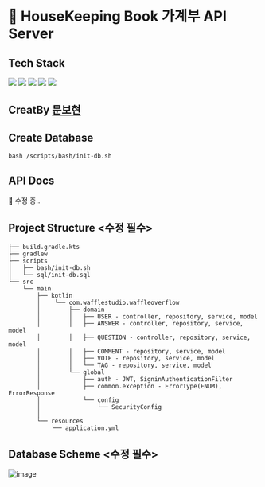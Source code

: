 # 💸 HouseKeeping Book 가계부 API Server

## Tech Stack
<img src="https://img.shields.io/badge/Kotlin-7F52FF?style=flat-square&logo=Kotlin&logoColor=white"/></a> <img src="https://img.shields.io/badge/Spring Boot-6DB33F?style=flat-square&logo=Spring Boot&logoColor=white"/></a> <img src="https://img.shields.io/badge/Spring Security-6DB33F?style=flat-square&logo=Spring Security&logoColor=white"/></a> <img src="https://img.shields.io/badge/MySQL-4479A1?style=flat-square&logo=MySQL&logoColor=white"/></a> <img src="https://img.shields.io/badge/JWT-6DB33F?style=flat-square&logo=Json Web Tokens&logoColor=white"/></a>

## CreatBy [문보현](https://github.com/moonpiderman)

## Create Database

```shell
bash /scripts/bash/init-db.sh
```

## API Docs
🔗 수정 중..


## Project Structure <수정 필수>
```
├── build.gradle.kts
├── gradlew
├── scripts
│   ├── bash/init-db.sh
│   └── sql/init-db.sql
└── src
    └── main
        ├── kotlin
        │    └── com.wafflestudio.waffleoverflow
        │        ├── domain
        │        │   ├── USER - controller, repository, service, model
        │        │   ├── ANSWER - controller, repository, service, model
        │        │   ├── QUESTION - controller, repository, service, model
        │        │   ├── COMMENT - repository, service, model
        │        │   ├── VOTE - repository, service, model
        │        │   └── TAG - repository, service, model
        │        └── global
        │            ├── auth - JWT, SigninAuthenticationFilter
        │            ├── common.exception - ErrorType(ENUM), ErrorResponse
        │            └── config
        │                └── SecurityConfig
        │
        └── resources
            └── application.yml
```

## Database Scheme <수정 필수>
![image](https://user-images.githubusercontent.com/70942197/145508752-4f98c975-a627-4840-9ae5-9ea84dba9115.png)
